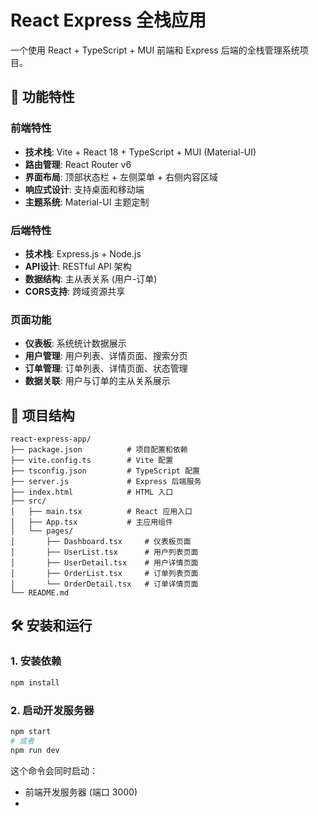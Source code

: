# React Express 全栈应用

一个使用 React + TypeScript + MUI 前端和 Express 后端的全栈管理系统项目。

## 🚀 功能特性

### 前端特性
- **技术栈**: Vite + React 18 + TypeScript + MUI (Material-UI)
- **路由管理**: React Router v6
- **界面布局**: 顶部状态栏 + 左侧菜单 + 右侧内容区域
- **响应式设计**: 支持桌面和移动端
- **主题系统**: Material-UI 主题定制

### 后端特性
- **技术栈**: Express.js + Node.js
- **API设计**: RESTful API 架构
- **数据结构**: 主从表关系 (用户-订单)
- **CORS支持**: 跨域资源共享

### 页面功能
- **仪表板**: 系统统计数据展示
- **用户管理**: 用户列表、详情页面、搜索分页
- **订单管理**: 订单列表、详情页面、状态管理
- **数据关联**: 用户与订单的主从关系展示

## 📁 项目结构

```
react-express-app/
├── package.json          # 项目配置和依赖
├── vite.config.ts        # Vite 配置
├── tsconfig.json         # TypeScript 配置
├── server.js             # Express 后端服务
├── index.html            # HTML 入口
├── src/
│   ├── main.tsx          # React 应用入口
│   ├── App.tsx           # 主应用组件
│   └── pages/
│       ├── Dashboard.tsx     # 仪表板页面
│       ├── UserList.tsx      # 用户列表页面
│       ├── UserDetail.tsx    # 用户详情页面
│       ├── OrderList.tsx     # 订单列表页面
│       └── OrderDetail.tsx   # 订单详情页面
└── README.md
```

## 🛠️ 安装和运行

### 1. 安装依赖
```bash
npm install
```

### 2. 启动开发服务器
```bash
npm start
# 或者
npm run dev
```

这个命令会同时启动：
- 前端开发服务器 (端口 3000)
-
